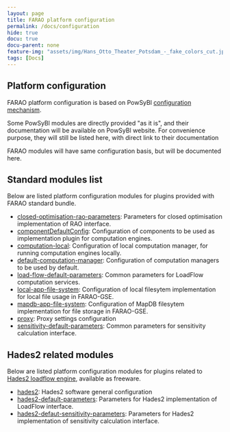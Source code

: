 ```yaml
---
layout: page
title: FARAO platform configuration
permalink: /docs/configuration
hide: true
docu: true
docu-parent: none
feature-img: "assets/img/Hans_Otto_Theater_Potsdam_-_fake_colors_cut.jpg"
tags: [Docs]
---
```


## Platform configuration

FARAO platform configuration is based on PowSyBl [configuration mechanism](https://powsybl.github.io/docs/configuration/modules/).

Some PowSyBl modules are directly provided "as it is", and their documentation will be available on PowSyBl
website. For convenience purpose, they will still be listed here, with direct link to their documentation

FARAO modules will have same configuration basis, but will be documented here.

## Standard modules list

Below are listed platform configuration modules for plugins provided with FARAO standard bundle.

- [closed-optimisation-rao-parameters](closed-optimisation-rao-parameters.md): Parameters for closed optimisation
implementation of RAO interface. 
- [componentDefaultConfig](component-default-config.md): Configuration of components to be used as implementation
plugin for computation engines.
- [computation-local](https://powsybl.github.io/docs/configuration/modules/computation-local.html): Configuration of
local computation manager, for running computation engines locally.
- [default-computation-manager](https://powsybl.github.io/docs/configuration/modules/default-computation-manager.html):
Configuration of computation managers to be used by default.
- [load-flow-default-parameters](https://powsybl.github.io/docs/configuration/modules/load-flow-default-parameters.html): Common
parameters for LoadFlow computation services.
- [local-app-file-system](https://powsybl.github.io/docs/configuration/modules/local-app-file-system.html): Configuration
of local filesytem implementation for local file usage in FARAO-GSE. 
- [mapdb-app-file-system](https://powsybl.github.io/docs/configuration/modules/mapdb-app-file-system.html): Configuration
of MapDB filesytem implementation for file storage in FARAO-GSE.
- [proxy](proxy.md): Proxy settings configuration
- [sensitivity-default-parameters](https://powsybl.github.io/docs/configuration/modules/sensitivity-default-parameters.html):
Common parameters for sensitivity calculation interface.

## Hades2 related modules

Below are listed platform configuration modules for plugins related to [Hades2 loadflow engine](https://rte-france.github.io/hades2/index.html),
available as freeware.

- [hades2](https://rte-france.github.io/hades2/features/loadflow.html): Hades2 software general configuration
- [hades2-default-parameters](): Parameters for Hades2 implementation of LoadFlow interface.
- [hades2-defaut-sensitivity-parameters](): Parameters for Hades2 implementation of sensitivity calculation interface.
